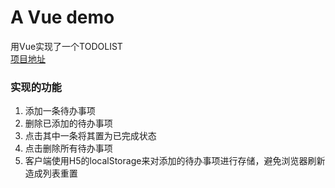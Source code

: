 # A Vue demo
用Vue实现了一个TODOLIST  
[项目地址](http://www.qianpengfei.com/demo/todolist/)  
### 实现的功能
1. 添加一条待办事项
2. 删除已添加的待办事项
3. 点击其中一条将其置为已完成状态
4. 点击删除所有待办事项
5. 客户端使用H5的localStorage来对添加的待办事项进行存储，避免浏览器刷新造成列表重置
